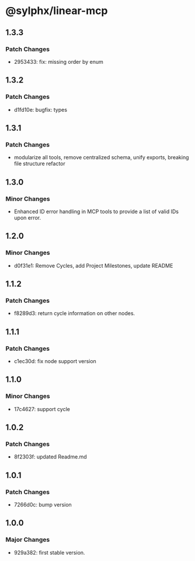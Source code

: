 # @sylphx/linear-mcp

## 1.3.3

### Patch Changes

- 2953433: fix: missing order by enum

## 1.3.2

### Patch Changes

- d1fd10e: bugfix: types

## 1.3.1

### Patch Changes

- modularize all tools, remove centralized schema, unify exports, breaking file structure refactor

## 1.3.0

### Minor Changes

- Enhanced ID error handling in MCP tools to provide a list of valid IDs upon error.

## 1.2.0

### Minor Changes

- d0f31e1: Remove Cycles, add Project Milestones, update README

## 1.1.2

### Patch Changes

- f8289d3: return cycle information on other nodes.

## 1.1.1

### Patch Changes

- c1ec30d: fix node support version

## 1.1.0

### Minor Changes

- 17c4627: support cycle

## 1.0.2

### Patch Changes

- 8f2303f: updated Readme.md

## 1.0.1

### Patch Changes

- 7266d0c: bump version

## 1.0.0

### Major Changes

- 929a382: first stable version.
